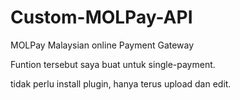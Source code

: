 # Custom-MOLPay-API
MOLPay Malaysian online Payment Gateway

Funtion tersebut saya buat untuk single-payment.

tidak perlu install plugin, hanya terus upload dan edit.
